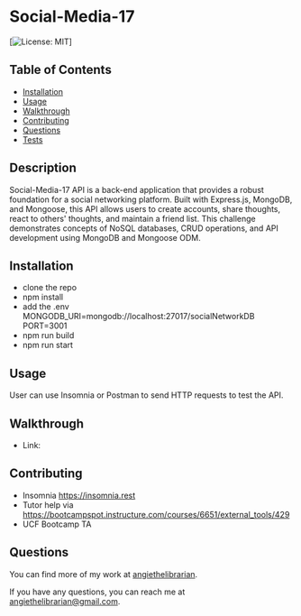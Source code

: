 # Social-Media-17

[![License: MIT](https://img.shields.io/badge/License-MIT-yellow.svg)]

## Table of Contents

- [Installation](#installation)
- [Usage](#usage)
- [Walkthrough](#walkthrough)
- [Contributing](#contributing)
- [Questions](#questions)
- [Tests](#tests)

## Description

Social-Media-17 API is a back-end application that provides a robust foundation for a social networking platform. Built with Express.js, MongoDB, and Mongoose, this API allows users to create accounts, share thoughts, react to others' thoughts, and maintain a friend list. This challenge demonstrates concepts of NoSQL databases, CRUD operations, and API development using MongoDB and Mongoose ODM.



## Installation

- clone the repo
- npm install
- add the .env MONGODB_URI=mongodb://localhost:27017/socialNetworkDB
PORT=3001
- npm run build
- npm run start


## Usage

User can use Insomnia or Postman to send HTTP requests to test the API.

## Walkthrough

- Link:  


## Contributing

- Insomnia https://insomnia.rest
- Tutor help via https://bootcampspot.instructure.com/courses/6651/external_tools/429
- UCF Bootcamp TA

## Questions

You can find more of my work at [angiethelibrarian](https://github.com/angiethelibrarian).

If you have any questions, you can reach me at [angiethelibrarian@gmail.com](mailto:angiethelibrarian@gmail.com).